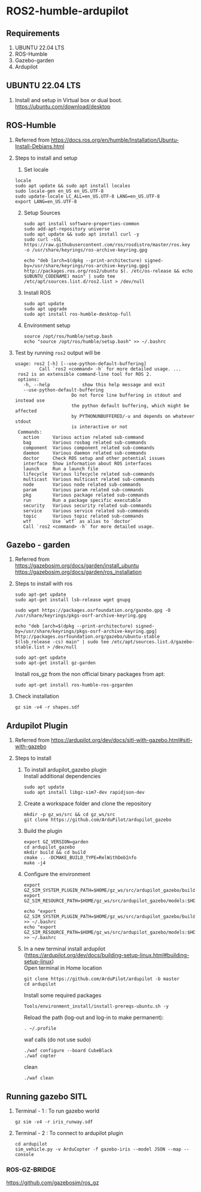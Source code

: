 # ROS2-humble-ardupilot

## Requirements

   1. UBUNTU 22.04 LTS
   2. ROS-Humble
   3. Gazebo-garden
   4. Ardupilot

## UBUNTU 22.04 LTS

   1. Install and setup in Virtual box or dual boot. <br>
   https://ubuntu.com/download/desktop

## ROS-Humble

   1. Referred from https://docs.ros.org/en/humble/Installation/Ubuntu-Install-Debians.html
   
   2. Steps to install and setup
      1. Set locale
        ```
        locale
        sudo apt update && sudo apt install locales
        sudo locale-gen en_US en_US.UTF-8
        sudo update-locale LC_ALL=en_US.UTF-8 LANG=en_US.UTF-8
        export LANG=en_US.UTF-8
        ```
      2. Setup Sources
         ```
         sudo apt install software-properties-common
         sudo add-apt-repository universe
         sudo apt update && sudo apt install curl -y
         sudo curl -sSL https://raw.githubusercontent.com/ros/rosdistro/master/ros.key -o /usr/share/keyrings/ros-archive-keyring.gpg
         ```
         ```
         echo "deb [arch=$(dpkg --print-architecture) signed-by=/usr/share/keyrings/ros-archive-keyring.gpg] http://packages.ros.org/ros2/ubuntu $(. /etc/os-release && echo $UBUNTU_CODENAME) main" | sudo tee /etc/apt/sources.list.d/ros2.list > /dev/null
         ```
      3. Install ROS
         ```
         sudo apt update
         sudo apt upgrade
         sudo apt install ros-humble-desktop-full
         ```
      4. Environment setup
         ```
         source /opt/ros/humble/setup.bash
         echo "source /opt/ros/humble/setup.bash" >> ~/.bashrc
         ```
   3. Test by running ```ros2```
      output will be
      ```
      usage: ros2 [-h] [--use-python-default-buffering]
               Call `ros2 <command> -h` for more detailed usage. ...
       ros2 is an extensible command-line tool for ROS 2.
       options:
         -h, --help            show this help message and exit
         --use-python-default-buffering
                           Do not force line buffering in stdout and instead use
                           the python default buffering, which might be affected
                           by PYTHONUNBUFFERED/-u and depends on whatever stdout
                           is interactive or not
       Commands:
         action     Various action related sub-command
         bag        Various rosbag related sub-commands    
         component  Various component related sub-commands    
         daemon     Various daemon related sub-commands    
         doctor     Check ROS setup and other potential issues    
         interface  Show information about ROS interfaces    
         launch     Run a launch file    
         lifecycle  Various lifecycle related sub-commands    
         multicast  Various multicast related sub-commands    
         node       Various node related sub-commands    
         param      Various param related sub-commands    
         pkg        Various package related sub-commands    
         run        Run a package specific executable    
         security   Various security related sub-commands    
         service    Various service related sub-commands    
         topic      Various topic related sub-commands    
         wtf        Use `wtf` as alias to `doctor`        
         Call `ros2 <command> -h` for more detailed usage.
      ```

## Gazebo - garden

   1. Referred from <br>
      https://gazebosim.org/docs/garden/install_ubuntu  <br>
      https://gazebosim.org/docs/garden/ros_installation
   
   2. Steps to install with ros
      ```
      sudo apt-get update
      sudo apt-get install lsb-release wget gnupg
      ```
      ```
      sudo wget https://packages.osrfoundation.org/gazebo.gpg -O /usr/share/keyrings/pkgs-osrf-archive-keyring.gpg
      ```
      ```
      echo "deb [arch=$(dpkg --print-architecture) signed-by=/usr/share/keyrings/pkgs-osrf-archive-keyring.gpg] http://packages.osrfoundation.org/gazebo/ubuntu-stable $(lsb_release -cs) main" | sudo tee /etc/apt/sources.list.d/gazebo-stable.list > /dev/null
      ```
      ```
      sudo apt-get update
      sudo apt-get install gz-garden
      ```
      Install ros_gz from the non official binary packages from apt:
      ```
      sudo apt-get install ros-humble-ros-gzgarden
      ```
   3. Check installation
      ```
      gz sim -v4 -r shapes.sdf
      ```

## Ardupilot Plugin
   
   1. Referred from https://ardupilot.org/dev/docs/sitl-with-gazebo.html#sitl-with-gazebo
   
   2. Steps to install
      1. To install ardupilot_gazebo plugin <br>
         Install additional dependencies
         ```
         sudo apt update
         sudo apt install libgz-sim7-dev rapidjson-dev
         ```
      2. Create a workspace folder and clone the repository
         ```
         mkdir -p gz_ws/src && cd gz_ws/src
         git clone https://github.com/ArduPilot/ardupilot_gazebo
         ```
      3. Build the plugin
         ```
         export GZ_VERSION=garden
         cd ardupilot_gazebo
         mkdir build && cd build
         cmake .. -DCMAKE_BUILD_TYPE=RelWithDebInfo
         make -j4
         ```
      4. Configure the environment
         ```
         export GZ_SIM_SYSTEM_PLUGIN_PATH=$HOME/gz_ws/src/ardupilot_gazebo/build:$GZ_SIM_SYSTEM_PLUGIN_PATH
         export GZ_SIM_RESOURCE_PATH=$HOME/gz_ws/src/ardupilot_gazebo/models:$HOME/gz_ws/src/ardupilot_gazebo/worlds:$GZ_SIM_RESOURCE_PATH
         ```
         ```
         echo "export GZ_SIM_SYSTEM_PLUGIN_PATH=$HOME/gz_ws/src/ardupilot_gazebo/build:$GZ_SIM_SYSTEM_PLUGIN_PATH" >> ~/.bashrc
         echo "export GZ_SIM_RESOURCE_PATH=$HOME/gz_ws/src/ardupilot_gazebo/models:$HOME/gz_ws/src/ardupilot_gazebo/worlds:$GZ_SIM_RESOURCE_PATH" >> ~/.bashrc
         ```
   
      5. In a new terminal install ardupilot (https://ardupilot.org/dev/docs/building-setup-linux.html#building-setup-linux)<br>
         Open terminal in Home location
         ```
         git clone https://github.com/ArduPilot/ardupilot -b master
         cd ardupilot
         ```
         Install some required packages
         ```
         Tools/environment_install/install-prereqs-ubuntu.sh -y
         ```
         Reload the path (log-out and log-in to make permanent):
         ```
         . ~/.profile
         ```
         waf calls (do not use sudo)
         ```
         ./waf configure --board CubeBlack
         ./waf copter
         ```
         clean
         ```
         ./waf clean
         ```

## Running gazebo SITL

   1. Terminal - 1 : To run gazebo world
      ```
      gz sim -v4 -r iris_runway.sdf
      ```
   2. Terminal - 2 : To connect to ardupilot plugin
      ```
      cd ardupilot
      sim_vehicle.py -v ArduCopter -f gazebo-iris --model JSON --map --console
      ```

### ROS-GZ-BRIDGE
   https://github.com/gazebosim/ros_gz
